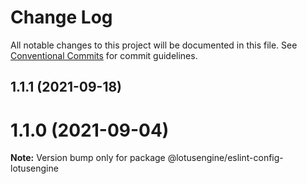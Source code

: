 # Change Log

All notable changes to this project will be documented in this file.
See [Conventional Commits](https://conventionalcommits.org) for commit guidelines.

## 1.1.1 (2021-09-18)



# 1.1.0 (2021-09-04)

**Note:** Version bump only for package @lotusengine/eslint-config-lotusengine
